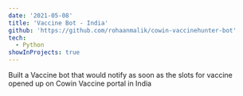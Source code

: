 ```yaml
---
date: '2021-05-08'
title: 'Vaccine Bot - India'
github: 'https://github.com/rohaanmalik/cowin-vaccinehunter-bot'
tech:
  - Python
showInProjects: true
---
```


Built a Vaccine bot that would notify as soon as the slots for vaccine opened up on Cowin Vaccine portal in India
